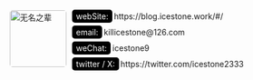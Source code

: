 <div class="container" style="padding: 10px;display: flex;flex-direction: row;align-items: center;">
<img src="https://avatars.githubusercontent.com/u/60811236?v=4" title="无名之辈" style="object-fit: fill;width: 100px;height: 100px;border-radius: 5px;">

<div class="infoContainer" style="display: flex;flex-direction: column;margin-left: 7px; align-items: flex-start;">

<div style="display: flex;flex-direction: row;align-items: center;justify-content: center;margin-top: 5px">
    <div class="tag" style="background: black;border-radius: 5px;padding: 3px 7px;color: white;margin: 0 3px;">webSite:</div>
    <div>https://blog.icestone.work/#/</div>
</div>

<div style="display: flex;flex-direction: row;align-items: center;justify-content: center;margin-top: 5px">
    <div class="tag" style="background: black;border-radius: 5px;padding: 3px 7px;color: white;margin: 0 3px;">email:</div>
    <div>killicestone@126.com</div>
</div>

<div style="display: flex;flex-direction: row;align-items: center;justify-content: center;margin-top: 5px">
    <div class="tag" style="background: black;border-radius: 5px;padding: 3px 7px;color: white;margin: 0 3px;">weChat:</div>
    <div>icestone9</div>
</div>

<div style="display: flex;flex-direction: row;align-items: center;justify-content: center;margin-top: 5px">
    <div class="tag" style="background: black;border-radius: 5px;padding: 3px 7px;color: white;margin: 0 3px;">twitter / X:</div>
    <div>https://twitter.com/icestone2333</div>
</div>

</div>

</div>

